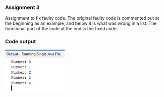 ### Assignment 3

Assignment to fix faulty code. The original faulty code is commented out at the beginning as an example, and below it is what was wrong in a list. 
The functional part of the code at the end is the fixed code.

### Code output
![output](https://github.com/eyevory/Java/blob/main/JavaProv/img/netbeans64_ggHCzb0vLU.png)
